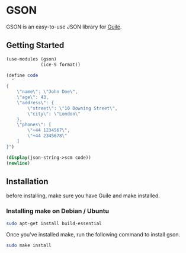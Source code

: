 # GSON

GSON is an easy-to-use JSON library for
[Guile](https://www.gnu.org/software/guile/ "GNU/Guile Homepage").

## Getting Started
```scheme
(use-modules (gson)
             (ice-9 format))

(define code
  "
{
    \"name\": \"John Doe\",
    \"age\": 43,
    \"address\": {
        \"street\": \"10 Downing Street\",
        \"city\": \"London\"
    },
    \"phones\": [
        \"+44 1234567\",
        \"+44 2345678\"
    ]
}")

(display(json-string->scm code))
(newline)
```

## Installation

before installing, make sure you have Guile and make installed.
### Installing make on Debian / Ubuntu
```bash
sudo apt-get install build-essential
```

Once you've installed make, run the following command to install gson.
```bash
sudo make install
```
